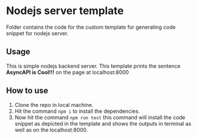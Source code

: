 # Nodejs server template

Folder contains the code for the custom template for generating code snippet for nodejs server.

## Usage

This is simple nodejs backend server. This template prints the sentence **AsyncAPI is Cool!!!** on the page at localhost:8000

## How to use

1. Clone the repo in local machine.
2. Hit the command `npm i` to install the dependencies.
3. Now hit the command `npm run test` this command will install the code snippet as depicted in the template and shows the outputs in terminal as well as on the localhost:8000.
